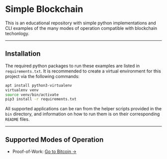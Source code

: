 # Simple Blockchain

This is an educational repository with simple python implementations and CLI examples of the many modes of operation compatible with blockchain techonlogy. 

---

## Installation

The required python packages to run these examples are listed in `requirements.txt`. It is recommended to create a virtual environment for this project via the following commands:


```bash
apt install python3-virtualenv
virtualenv venv
source venv/bin/activate
pip3 install -r requirements.txt
```

All supported applications can be ran from the helper scripts provided in the `bin` directory, and information on how to run them is on their corresponding `README` files.

---

## Supported Modes of Operation
- Proof-of-Work: [Go to Bitcoin →](bitcoin/README.md)